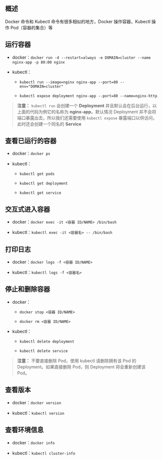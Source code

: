 ## 概述

Docker 命令和 Kubectl 命令有很多相似的地方，Docker 操作容器，Kubectl 操作 Pod（容器的集合）等

## 运行容器

- docker：`docker run -d --restart=always -e DOMAIN=cluster --name nginx-app -p 80:80 nginx`

- kubectl：

  - `kubectl run --image=nginx nginx-app --port=80 --env="DOMAIN=cluster"`

  - `kubectl expose deployment nginx-app --port=80 --name=nginx-http`

> **注意：** `kubectl run` 会创建一个 **Deployment** 并且默认会在后台运行，以上面的代码为例它的名称为 **nginx-app**。默认情况 Deployment 并不会将端口暴露出去，所以我们还需要使用 `kubectl expose` 暴露端口以供访问，此时还会创建一个同名的 **Service**

## 查看已运行的容器

- docker：`docker ps`

- kubectl：
 
    - `kubectl get pods`
    
    - `kubectl get deployment`
    
    - `kubectl get service`

## 交互式进入容器

- docker：`docker exec -it <容器 ID/NAME> /bin/bash`

- kubectl：`kubectl exec -it <容器名> -- /bin/bash`

## 打印日志

- docker：`docker logs -f <容器 ID/NAME>`

- kubectl：`kubectl logs -f <容器名>`

## 停止和删除容器

- docker：

  - `docker stop <容器 ID/NAME>`

  - `docker rm <容器 ID/NAME>`

- kubectl：

  - `kubectl delete deployment `

  - `kubectl delete service `

> **注意：** 不要直接删除 Pod，使用 kubectl 请删除拥有该 Pod 的 Deployment。如果直接删除 Pod，则 Deployment 将会重新创建该 Pod。

## 查看版本

- docker：`docker version`

- kubectl：`kubectl version`

## 查看环境信息

- docker：`docker info`

- kubectl：`kubectl cluster-info`